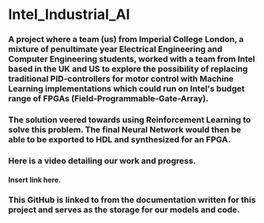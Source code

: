 # Intel_Industrial_AI

### A project where a team (us) from Imperial College London, a mixture of penultimate year Electrical Engineering and Computer Engineering students, worked with a team from Intel based in the UK and US to explore the possibility of replacing traditional PID-controllers for motor control with Machine Learning implementations which could run on Intel's budget range of FPGAs (Field-Programmable-Gate-Array).
### The solution veered towards using Reinforcement Learning to solve this problem. The final Neural Network would then be able to be exported to HDL and synthesized for an FPGA.


### Here is a video detailing our work and progress.
#### Insert link here.


### This GitHub is linked to from the documentation written for this project and serves as the storage for our models and code.
